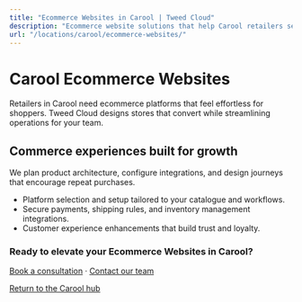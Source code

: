 ```yaml
---
title: "Ecommerce Websites in Carool | Tweed Cloud"
description: "Ecommerce website solutions that help Carool retailers sell with confidence."
url: "/locations/carool/ecommerce-websites/"
---
```


# Carool Ecommerce Websites

Retailers in Carool need ecommerce platforms that feel effortless for shoppers. Tweed Cloud designs stores that convert while streamlining operations for your team.

## Commerce experiences built for growth

We plan product architecture, configure integrations, and design journeys that encourage repeat purchases.

- Platform selection and setup tailored to your catalogue and workflows.
- Secure payments, shipping rules, and inventory management integrations.
- Customer experience enhancements that build trust and loyalty.

### Ready to elevate your Ecommerce Websites in Carool?

[Book a consultation](/consultation/) · [Contact our team](/contact/)

[Return to the Carool hub](/locations/carool/)
